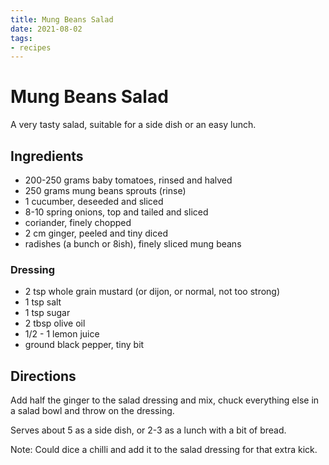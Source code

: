 ```yaml
---
title: Mung Beans Salad
date: 2021-08-02
tags:
- recipes
---
```


# Mung Beans Salad

A very tasty salad, suitable for a side dish or an easy lunch.

## Ingredients

- 200-250 grams baby tomatoes, rinsed and halved
- 250 grams mung beans sprouts (rinse)
- 1 cucumber, deseeded and sliced
- 8-10 spring onions, top and  tailed and sliced
- coriander, finely chopped
- 2 cm ginger, peeled and tiny diced
- radishes (a bunch or 8ish), finely sliced
mung beans 
### Dressing

- 2 tsp whole grain mustard (or dijon, or normal, not too strong)
- 1 tsp salt
- 1  tsp sugar
- 2 tbsp olive oil 
- 1/2 - 1 lemon juice
- ground black pepper, tiny bit

## Directions

Add half the ginger to the salad dressing and mix,  chuck everything else in a salad bowl and throw on the dressing. 

Serves about 5 as a side dish, or 2-3 as a lunch with a bit of bread. 

Note: Could dice a chilli and add it to the salad dressing for that extra kick.